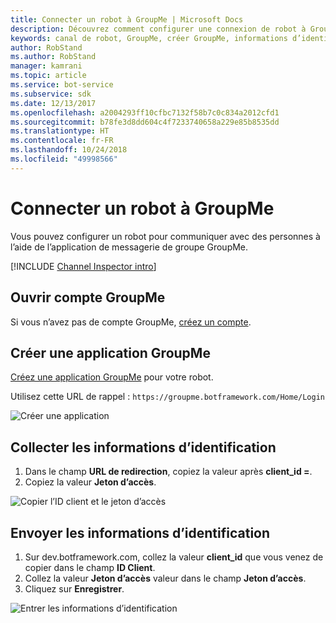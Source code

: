 ```yaml
---
title: Connecter un robot à GroupMe | Microsoft Docs
description: Découvrez comment configurer une connexion de robot à GroupMe.
keywords: canal de robot, GroupMe, créer GroupMe, informations d’identification
author: RobStand
ms.author: RobStand
manager: kamrani
ms.topic: article
ms.service: bot-service
ms.subservice: sdk
ms.date: 12/13/2017
ms.openlocfilehash: a2004293ff10cfbc7132f58b7c0c834a2012cfd1
ms.sourcegitcommit: b78fe3d8dd604c4f7233740658a229e85b8535dd
ms.translationtype: HT
ms.contentlocale: fr-FR
ms.lasthandoff: 10/24/2018
ms.locfileid: "49998566"
---
```

# <a name="connect-a-bot-to-groupme"></a>Connecter un robot à GroupMe

Vous pouvez configurer un robot pour communiquer avec des personnes à l’aide de l’application de messagerie de groupe GroupMe.

[!INCLUDE [Channel Inspector intro](~/includes/snippet-channel-inspector.md)]

## <a name="sign-up-for-a-groupme-account"></a>Ouvrir compte GroupMe

Si vous n’avez pas de compte GroupMe, [créez un compte](https://web.groupme.com/signup).

## <a name="create-a-groupme-application"></a>Créer une application GroupMe

[Créez une application GroupMe](https://dev.groupme.com/applications/new) pour votre robot.

Utilisez cette URL de rappel : `https://groupme.botframework.com/Home/Login`

![Créer une application](~/media/channels/GM-StepApp.png)

## <a name="gather-credentials"></a>Collecter les informations d’identification

1. Dans le champ **URL de redirection**, copiez la valeur après **client_id =**.
2. Copiez la valeur **Jeton d’accès**.

![Copier l’ID client et le jeton d’accès](~/media/channels/GM-StepClientId.png)


## <a name="submit-credentials"></a>Envoyer les informations d’identification

1. Sur dev.botframework.com, collez la valeur **client_id** que vous venez de copier dans le champ **ID Client**.
2. Collez la valeur **Jeton d’accès** valeur dans le champ **Jeton d’accès**.
2. Cliquez sur **Enregistrer**.

![Entrer les informations d’identification](~/media/channels/GM-StepClientIDToken.png)
